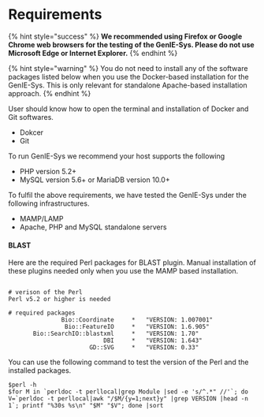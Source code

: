 # Requirements

{% hint style="success" %}
**We recommended using Firefox or Google Chrome web browsers for the testing of the GenIE-Sys. Please do not use Microsoft Edge or Internet Explorer.**
{% endhint %}

{% hint style="warning" %}
You do not need to install any of the software packages listed below when you use the Docker-based installation for the GenIE-Sys. This is only relevant for standalone Apache-based installation approach. 
{% endhint %}

User should know how to open the terminal and installation of Docker and Git softwares.

* Dokcer
* Git

To run GenIE-Sys we recommend your host supports the following

* PHP version 5.2+
* MySQL version 5.6+ or MariaDB version 10.0+

To fulfil the above requirements, we have tested the GenIE-Sys under the following infrastructures.

* MAMP/LAMP
* Apache, PHP and MySQL standalone servers

#### BLAST

Here are the required Perl packages for BLAST plugin. Manual installation of these plugins needed only when you use the MAMP based installation.

```text

# verison of the Perl
Perl v5.2 or higher is needed

# required packages
               Bio::Coordinate     *   "VERSION: 1.007001"
                Bio::FeatureIO     *   "VERSION: 1.6.905"
       Bio::SearchIO::blastxml     *   "VERSION: 1.70"
                           DBI     *   "VERSION: 1.643"
                       GD::SVG     *   "VERSION: 0.33"
```

You can use the following command to test the version of the Perl and the installed packages.

```text
$perl -h
$for M in `perldoc -t perllocal|grep Module |sed -e 's/^.*" //'`; do V=`perldoc -t perllocal|awk "/$M/{y=1;next}y" |grep VERSION |head -n 1`; printf "%30s %s\n" "$M" "$V"; done |sort
```



